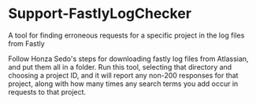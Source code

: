 # Support-FastlyLogChecker
A tool for finding erroneous requests for a specific project in the log files from Fastly

Follow Honza Sedo's steps for downloading fastly log files from Atlassian, and put them all in a folder.
Run this tool, selecting that directory and choosing a project ID, and it will report any non-200 responses for that project, along with how many times any search terms you add occur in requests to that project.
